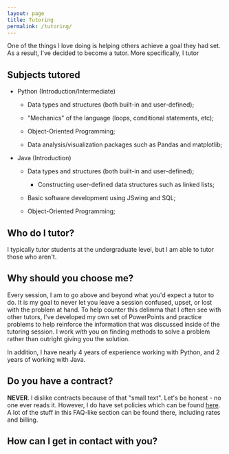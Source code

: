 ```yaml
---
layout: page
title: Tutoring
permalink: /tutoring/
---
```


One of the things I love doing is helping others achieve a goal they had set. As a result, I've decided to become a tutor. More specifically, I tutor 

## Subjects tutored

- Python (Introduction/Intermediate)
  
  - Data types and structures (both built-in and user-defined);
  
  - "Mechanics" of the language (loops, conditional statements, etc);
  
  - Object-Oriented Programming;
  
  - Data analysis/visualization packages such as Pandas and matplotlib;

- Java (Introduction)
  
  - Data types and structures (both built-in and user-defined);
    
    - Constructing user-defined data structures such as linked lists;
  
  - Basic software development using JSwing and SQL;
  
  - Object-Oriented Programming;

## Who do I tutor?

I typically tutor students at the undergraduate level, but I am able to tutor those who aren't.

## Why should you choose me?

Every session, I am to go above and beyond what you'd expect a tutor to do. It is my goal to never let you leave a session confused, upset, or lost with the problem at hand. To help counter this delimma that I often see with other tutors, I've developed my own set of PowerPoints and practice problems to help reinforce the information that was discussed inside of the tutoring session. I work _with_ you on finding methods to solve a problem rather than outright giving you the solution.

In addition, I have nearly 4 years of experience working with Python, and 2 years of working with Java.

## Do you have a contract?

**NEVER**. I dislike contracts because of that "small text". Let's be honest - no one ever reads it. However, I do have set policies which can be found [here](https://docs.google.com/document/d/1pyr8mN4Yn1siAFHXCDWYvzTSF34MVl_VShjiKY87OuQ/edit?usp=sharing). A lot of the stuff in this FAQ-like section can be found there, including rates and billing.

## How can I get in contact with you?


